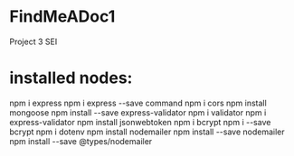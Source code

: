 # FindMeADoc1

Project 3 SEI

# installed nodes:

npm i express
npm i express --save command
npm i cors
npm install mongoose
npm install --save express-validator
npm i validator
npm i express-validator
npm install jsonwebtoken
npm i bcrypt
npm i --save bcrypt 
npm i dotenv
npm install nodemailer
npm install --save nodemailer
npm install --save @types/nodemailer

#

